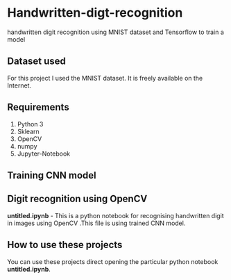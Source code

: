 # Handwritten-digt-recognition
handwritten digit recognition using MNIST dataset and Tensorflow to train a model

## Dataset used
For this project I used the MNIST dataset. It is freely available on the Internet.

## Requirements
1. Python 3
2. Sklearn
3. OpenCV
4. numpy
5. Jupyter-Notebook

## Training CNN model


## Digit recognition using OpenCV
<b>untitled.ipynb</b> - This is a python notebook for recognising handwritten digit in images using OpenCV .This file is using trained CNN model.

## How to use these projects
You can use these projects direct opening the particular python notebook <b>untitled.ipynb</b>.
